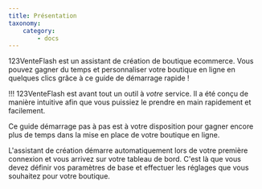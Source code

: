 ```yaml
---
title: Présentation
taxonomy:
    category:
        - docs
---
```


123VenteFlash est un assistant de création de boutique ecommerce. Vous pouvez gagner du temps et personnaliser votre boutique en ligne en quelques clics grâce à ce guide de démarrage rapide ! 

!!! 123VenteFlash est avant tout un outil à *votre* service. Il a été conçu de manière intuitive afin que vous puissiez le prendre en main rapidement et facilement. 

Ce guide démarrage pas à pas est à votre disposition pour gagner encore plus de temps dans la mise en place de votre boutique en ligne. 

L'assistant de création démarre automatiquement lors de votre première connexion et vous arrivez sur votre tableau de bord. C'est là que vous devez définir vos paramètres de base et effectuer les réglages que vous souhaitez pour votre boutique. 